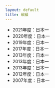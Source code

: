 ```yaml
---
layout: default
title: 戦績
---
```


* 2021年度：日本一
* 2020年度：日本一
* 2019年度：日本一
* 2017年度：日本一
* 2013年度：日本一
* 2013年度：日本一
* 2013年度：日本一
* 2012年度：日本一
* 2007年度：日本一
